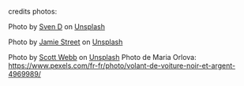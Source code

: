 credits photos:

Photo by <a href="https://unsplash.com/@steven1302?utm_source=unsplash&utm_medium=referral&utm_content=creditCopyText">Sven D</a> on <a href="https://unsplash.com/photos/a4S6KUuLeoM?utm_source=unsplash&utm_medium=referral&utm_content=creditCopyText">Unsplash</a>

Photo by <a href="https://unsplash.com/@jamie452?utm_source=unsplash&utm_medium=referral&utm_content=creditCopyText">Jamie Street</a> on <a href="https://unsplash.com/photos/JtP_Dqtz6D8?utm_source=unsplash&utm_medium=referral&utm_content=creditCopyText">Unsplash</a>

Photo by <a href="https://unsplash.com/@scottwebb?utm_source=unsplash&utm_medium=referral&utm_content=creditCopyText">Scott Webb</a> on <a href="https://unsplash.com/photos/6nzYYtJtVDk?utm_source=unsplash&utm_medium=referral&utm_content=creditCopyText">Unsplash</a>
  Photo de Maria Orlova: https://www.pexels.com/fr-fr/photo/volant-de-voiture-noir-et-argent-4969989/
  